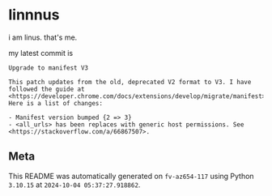 # linnnus

i am linus. that's me.

my latest commit is

```
Upgrade to manifest V3

This patch updates from the old, deprecated V2 format to V3. I have
followed the guide at <https://developer.chrome.com/docs/extensions/develop/migrate/manifest>.
Here is a list of changes:

- Manifest version bumped {2 => 3}
- <all_urls> has been replaces with generic host permissions. See <https://stackoverflow.com/a/66867507>.
```

## Meta

This README was automatically generated on `fv-az654-117` using Python
`3.10.15` at `2024-10-04 05:37:27.918862`.
